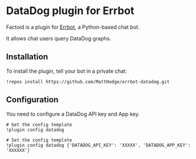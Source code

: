 # DataDog plugin for Errbot

Factoid is a plugin for [Errbot](http://errbot.io), a Python-based chat bot.

It allows chat users query DataDog graphs.

## Installation

To install the plugin, tell your bot in a private chat:

```
!repos install https://github.com/MattHodge/errbot-datadog.git
```

## Configuration

You need to configure a DataDog API key and App key.

```
# Get the config template
!plugin config datadog

# Set the config template
!plugin config datadog {'DATADOG_API_KEY': 'XXXXX', 'DATADOG_APP_KEY': 'XXXXXX'}
```
